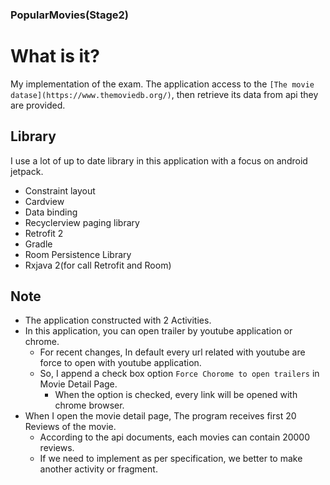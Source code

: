 ### PopularMovies(Stage2)

What is it?
============

My implementation of the exam. 
The application access to the `[The movie datase](https://www.themoviedb.org/)`,
then retrieve its data from api they are provided.

Library
------------

I use a lot of up to date library in this application 
with a focus on android jetpack.

+ Constraint layout
+ Cardview
+ Data binding
+ Recyclerview paging library
+ Retrofit 2
+ Gradle
+ Room Persistence Library
+ Rxjava 2(for call Retrofit and Room)

Note
------------

+ The application constructed with 2 Activities.
+ In this application, you can open trailer by youtube application or chrome.
    + For recent changes, In default every url related with youtube are force to open with youtube application.
    + So, I append a check box option `Force Chorome to open trailers` in Movie Detail Page.
        + When the option is checked, every link will be opened with chrome browser.
+ When I open the movie detail page, The program receives first 20 Reviews of the movie.
    + According to the api documents, each movies can contain 20000 reviews.
    + If we need to implement as per specification, we better to make another activity or fragment.
 